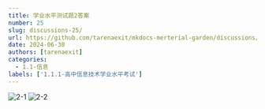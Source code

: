 ```yaml
---
title: 学业水平测试题2答案
number: 25
slug: discussions-25/
url: https://github.com/tarenaexit/mkdocs-merterial-garden/discussions/25
date: 2024-06-30
authors: [tarenaexit]
categories: 
  - 1.1-信息
labels: ['1.1.1-高中信息技术学业水平考试']
---
```


![2-1](https://cdn.ccsyue.com/picx-images-hosting/master/2024/06/2-1.39l1xxxhqw.webp)
![2-2](https://cdn.ccsyue.com/picx-images-hosting/master/2024/06/2-2.7p5wpwa28.webp)

<script src="https://giscus.app/client.js"
	data-repo="tarenaexit/mkdocs-merterial-garden"
	data-repo-id="RR_kgDOL4wNPw"
	data-mapping="number"
	data-term="25"
	data-reactions-enabled="1"
	data-emit-metadata="0"
	data-input-position="bottom"
	data-theme="light"
	data-lang="zh-CN"
	crossorigin="anonymous"
	async>
</script>
